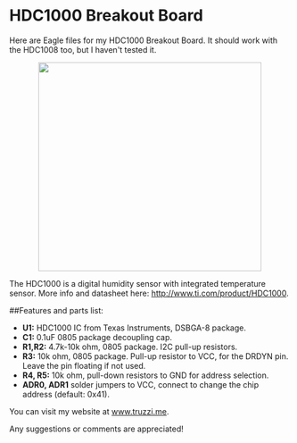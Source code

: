 HDC1000 Breakout Board
======================

Here are Eagle files for my HDC1000 Breakout Board. It should work with the HDC1008 too, but I haven't tested it.

<p align="center">
  <a href="image.png"><img src="https://github.com/ftruzzi/HDC1000_Breakout/blob/master/image.png" align="center" height="374"   width="400" ></a>
</p>

The HDC1000 is a digital humidity sensor with integrated temperature sensor. More info and datasheet here: http://www.ti.com/product/HDC1000.

##Features and parts list:

* **U1:** HDC1000 IC from Texas Instruments, DSBGA-8 package.
* **C1:** 0.1uF 0805 package decoupling cap.
* **R1,R2:** 4.7k-10k ohm, 0805 package. I2C pull-up resistors.
* **R3:** 10k ohm, 0805 package. Pull-up resistor to VCC, for the DRDYN pin. Leave the pin floating if not used.
* **R4, R5:** 10k ohm, pull-down resistors to GND for address selection.
* **ADR0, ADR1** solder jumpers to VCC, connect to change the chip address (default: 0x41).

You can visit my website at www.truzzi.me.

Any suggestions or comments are appreciated!
